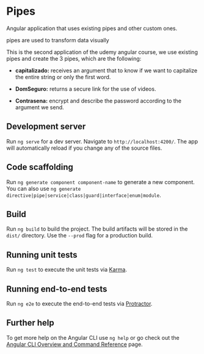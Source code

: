 # Pipes

Angular application that uses existing pipes and other custom ones.

pipes are used to transform data visually

This is the second application of the udemy angular course, we use existing pipes and create the 3 pipes, which are the following:

* **capitalizado:** receives an argument that to know if we want to capitalize the entire string or only the first word.

* **DomSeguro:** returns a secure link for the use of videos.

* **Contrasena:** encrypt and describe the password according to the argument we send.


## Development server

Run `ng serve` for a dev server. Navigate to `http://localhost:4200/`. The app will automatically reload if you change any of the source files.

## Code scaffolding

Run `ng generate component component-name` to generate a new component. You can also use `ng generate directive|pipe|service|class|guard|interface|enum|module`.

## Build

Run `ng build` to build the project. The build artifacts will be stored in the `dist/` directory. Use the `--prod` flag for a production build.

## Running unit tests

Run `ng test` to execute the unit tests via [Karma](https://karma-runner.github.io).

## Running end-to-end tests

Run `ng e2e` to execute the end-to-end tests via [Protractor](http://www.protractortest.org/).

## Further help

To get more help on the Angular CLI use `ng help` or go check out the [Angular CLI Overview and Command Reference](https://angular.io/cli) page.
